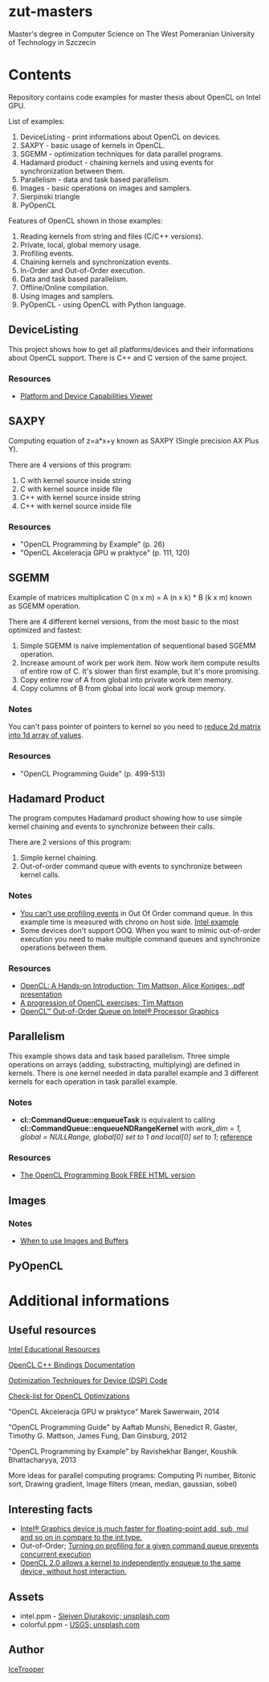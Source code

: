# zut-masters
Master's degree in Computer Science on The West Pomeranian University of Technology in Szczecin

# Contents
Repository contains code examples for master thesis about OpenCL on Intel GPU.

List of examples:
1. DeviceListing - print informations about OpenCL on devices.
2. SAXPY - basic usage of kernels in OpenCL.
3. SGEMM - optimization techniques for data parallel programs.
4. Hadamard product - chaining kernels and using events for synchronization between them.
5. Parallelism - data and task based parallelism.
6. Images - basic operations on images and samplers.
7. Sierpinski triangle
8. PyOpenCL

Features of OpenCL shown in those examples:
1. Reading kernels from string and files (C/C++ versions).
2. Private, local, global memory usage.
3. Profiling events.
4. Chaining kernels and synchronization events.
5. In-Order and Out-of-Order execution.
6. Data and task based parallelism.
7. Offline/Online compilation.
8. Using images and samplers.
9. PyOpenCL - using OpenCL with Python language.

## DeviceListing
This project shows how to get all platforms/devices and their informations about OpenCL support. There is C++ and C version of the same project.

### Resources
- [Platform and Device Capabilities Viewer](https://software.intel.com/content/dam/develop/public/us/en/downloads/intel_ocl_caps_basic.zip)

## SAXPY
Computing equation of z=a*x+y known as SAXPY (Single precision AX Plus Y).

There are 4 versions of this program:
1. C with kernel source inside string
2. C with kernel source inside file
3. C++ with kernel source inside string
4. C++ with kernel source inside file

### Resources
- "OpenCL Programming
by Example" (p. 26)
- "OpenCL Akceleracja GPU w praktyce" (p. 111, 120)

## SGEMM
Example of matrices multiplication C (n x m) = A (n x k) * B (k x m) known as SGEMM operation.

There are 4 different kernel versions, from the most basic to the most optimized and fastest:
1. Simple SGEMM is naive implementation of sequentional based SGEMM operation.
2. Increase amount of work per work item. Now work item compute results of entire row of C. It's slower than first example, but it's more promising.
3. Copy entire row of A from global into private work item memory.
4. Copy columns of B from global into local work group memory.

### Notes
You can't pass pointer of pointers to kernel so you need to [reduce 2d matrix into 1d array of values](https://stackoverflow.com/questions/35442327/2d-array-as-opencl-kernel-argument).

### Resources
- "OpenCL Programming Guide" (p. 499-513)

## Hadamard Product
The program computes Hadamard product showing how to use simple kernel chaining and events to synchronize between their calls.

There are 2 versions of this program:
1. Simple kernel chaining.
2. Out-of-order command queue with events to synchronize between kernel calls.

### Notes
- [You can't use profiling events](https://community.intel.com/t5/OpenCL-for-CPU/Out-of-Order-Queues-do-they-work-Enqueued-Barriers-with-Events/td-p/1182479) in Out Of Order command queue. In this example time is measured with chrono on host side. [Intel example](https://github.com/intel/compute-samples/tree/master/compute_samples/applications/commands_aggregation)
- Some devices don't support OOQ. When you want to mimic out-of-order execution you need to make multiple command queues and synchronize operations between them.

### Resources
- [OpenCL: A Hands-on Introduction; Tim Mattson, Alice Koniges; .pdf presentation](https://www.nersc.gov/assets/pubs_presos/MattsonTutorialSC14.pdf)
- [A progression of OpenCL exercises; Tim Mattson](https://indico.cern.ch/event/138427/sessions/11396/attachments/116551/165426/OpenCL-exercises.pdf)
- [OpenCL™ Out-of-Order Queue on Intel® Processor Graphics ](https://software.intel.com/content/www/us/en/develop/articles/opencl-out-of-order-queue-on-intel-processor-graphics.html)

## Parallelism
This example shows data and task based parallelism. Three simple operations on arrays (adding, substracting, multiplying) are defined in kernels. There is one kernel needed in data parallel example and 3 different kernels for each operation in task parallel example.

### Notes
- **cl::CommandQueue::enqueueTask** is equivalent to calling **cl::CommandQueue::enqueueNDRangeKernel** with *work_dim = 1, global = NULLRange, global[0] set to 1 and local[0] set to 1*; [reference](https://www.khronos.org/registry/OpenCL/specs/opencl-cplusplus-1.2.pdf)

### Resources
- [The OpenCL Programming Book
FREE HTML version](https://us.fixstars.com/products/opencl/book/OpenCLProgrammingBook/calling-the-kernel/)

## Images

### Notes
- [When to use Images and Buffers](https://software.intel.com/content/www/us/en/develop/documentation/iocl-opg/top/check-list-for-opencl-optimizations/using-buffers-and-images-appropriately.html)

## PyOpenCL

# Additional informations
## Useful resources
[Intel Educational Resources](https://software.intel.com/content/www/us/en/develop/tools/opencl-sdk/training.html#codesamples)

[OpenCL C++ Bindings Documentation](https://github.khronos.org/OpenCL-CLHPP/index.html)

[Optimization Techniques for Device (DSP) Code](https://downloads.ti.com/mctools/esd/docs/opencl/optimization/dsp_code.html)

[Check-list for OpenCL Optimizations](https://software.intel.com/content/www/us/en/develop/documentation/iocl-opg/top/check-list-for-opencl-optimizations/mapping-memory-objects.html)

"OpenCL Akceleracja GPU w praktyce" Marek Sawerwain, 2014

"OpenCL
Programming Guide" by Aaftab Munshi, Benedict R. Gaster, Timothy G. Mattson, James Fung, Dan Ginsburg, 2012

"OpenCL Programming
by Example" by Ravishekhar Banger,
Koushik Bhattacharyya, 2013

More ideas for parallel computing programs:
Computing Pi number, Bitonic sort, Drawing gradient, Image filters (mean, median, gaussian, sobel)

## Interesting facts
- [Intel® Graphics device is much faster for floating-point add, sub, mul and so on in compare to the int type.](https://software.intel.com/content/www/us/en/develop/documentation/iocl-opg/top/check-list-for-opencl-optimizations/using-floating-point-for-calculations.html)
- Out-of-Order; [Turning on profiling for a given command queue prevents concurrent execution](https://github.com/intel/compute-samples/tree/master/compute_samples/applications/commands_aggregation#limitations)
- [OpenCL 2.0 allows a kernel to independently enqueue to the same device, without host interaction.](https://www.khronos.org/registry/OpenCL/sdk/2.0/docs/man/xhtml/enqueue_kernel.html)

## Assets
- intel.ppm - [Slejven Djurakovic; unsplash.com](https://unsplash.com/photos/0uXzoEzYZ4I)
- colorful.ppm - [USGS; unsplash.com](https://unsplash.com/photos/vOQV-8SFwZk)

## Author
[IceTrooper](https://github.com/IceTrooper/)